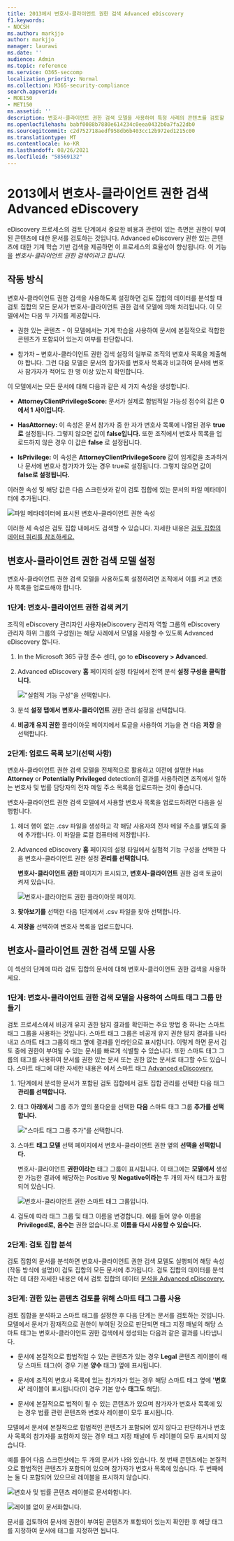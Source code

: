 ```yaml
---
title: 2013에서 변호사-클라이언트 권한 검색 Advanced eDiscovery
f1.keywords:
- NOCSH
ms.author: markjjo
author: markjjo
manager: laurawi
ms.date: ''
audience: Admin
ms.topic: reference
ms.service: O365-seccomp
localization_priority: Normal
ms.collection: M365-security-compliance
search.appverid:
- MOE150
- MET150
ms.assetid: ''
description: 변호사-클라이언트 권한 검색 모델을 사용하여 특정 사례의 콘텐츠를 검토할 때 권한이 부여된 콘텐츠에 대한 기계 학습 기반 검색을 Advanced eDiscovery 있습니다.
ms.openlocfilehash: babf0088b7880e614234c0eea0432b0a7fa22db0
ms.sourcegitcommit: c2d752718aedf958db6b403cc12b972ed1215c00
ms.translationtype: MT
ms.contentlocale: ko-KR
ms.lasthandoff: 08/26/2021
ms.locfileid: "58569132"
---
```

# <a name="set-up-attorney-client-privilege-detection-in-advanced-ediscovery"></a>2013에서 변호사-클라이언트 권한 검색 Advanced eDiscovery

eDiscovery 프로세스의 검토 단계에서 중요한 비용과 관련이 있는 측면은 권한이 부여된 콘텐츠에 대한 문서를 검토하는 것입니다. Advanced eDiscovery 권한 있는 콘텐츠에 대한 기계 학습 기반 검색을 제공하면 이 프로세스의 효율성이 향상됩니다. 이 기능을 *변호사-클라이언트 권한 검색이라고 합니다.*

## <a name="how-does-it-work"></a>작동 방식

변호사-클라이언트 권한 검색을 사용하도록 설정하면 검토 집합의 데이터를 분석할 때 검토 집합의 [](analyzing-data-in-review-set.md) 모든 문서가 변호사-클라이언트 권한 검색 모델에 의해 처리됩니다. 이 모델에서는 다음 두 가지를 제공합니다.

- 권한 있는 콘텐츠 - 이 모델에서는 기계 학습을 사용하여 문서에 본질적으로 적합한 콘텐츠가 포함되어 있는지 여부를 판단합니다.

- 참가자 – 변호사-클라이언트 권한 검색 설정의 일부로 조직의 변호사 목록을 제출해야 합니다. 그런 다음 모델은 문서의 참가자를 변호사 목록과 비교하여 문서에 변호사 참가자가 적어도 한 명 이상 있는지 확인합니다.

이 모델에서는 모든 문서에 대해 다음과 같은 세 가지 속성을 생성합니다.

- **AttorneyClientPrivilegeScore:** 문서가 실제로 합법적일 가능성 점수의 값은 **0에서 1** **사이입니다.**

- **HasAttorney:** 이 속성은 문서 참가자 중 한 자가 변호사 목록에 나열된 경우 **true로** 설정됩니다. 그렇지 않으면 값이 **false입니다.** 또한 조직에서 변호사 목록을 업로드하지 않은 경우 이 값은 **false** 로 설정됩니다.

- **IsPrivilege:** 이 속성은  **AttorneyClientPrivilegeScore** 값이 임계값을 초과하거나  문서에 변호사 참가자가 있는 경우 true로 설정됩니다. 그렇지 않으면 값이 **false로 설정됩니다.**

이러한 속성 및 해당 값은 다음 스크린샷과 같이 검토 집합에 있는 문서의 파일 메타데이터에 추가됩니다.

![파일 메타데이터에 표시된 변호사-클라이언트 권한 속성](../media/AeDAttorneyClientPrivilegeMetadata.png)

이러한 세 속성은 검토 집합 내에서도 검색할 수 있습니다. 자세한 내용은 [검토 집합의 데이터 쿼리를 참조하세요.](review-set-search.md)

## <a name="set-up-the-attorney-client-privilege-detection-model"></a>변호사-클라이언트 권한 검색 모델 설정

변호사-클라이언트 권한 검색 모델을 사용하도록 설정하려면 조직에서 이를 켜고 변호사 목록을 업로드해야 합니다.

### <a name="step-1-turn-on-attorney-client-privilege-detection"></a>1단계: 변호사-클라이언트 권한 검색 켜기

조직의 eDiscovery 관리자인 사용자(eDiscovery 관리자 역할 그룹의 eDiscovery 관리자 하위 그룹의 구성원)는 해당 사례에서 모델을 사용할 수 있도록 Advanced eDiscovery 합니다.

1. In the Microsoft 365 규정 준수 센터, go to **eDiscovery > Advanced**.

2. Advanced eDiscovery **홈** 페이지의 설정 타일에서 전역 분석 **설정 구성을** **클릭합니다.**

   !["실험적 기능 구성"을 선택합니다.](../media/AeDExperimentalFeatures.png)

3. 분석 **설정 탭에서** **변호사-클라이언트** 권한 관리 설정을 선택합니다.

4. **비공개 유지 권한** 플라이아웃 페이지에서 토글을 사용하여 기능을 켠 다음 **저장** 을 선택합니다.

### <a name="step-2-upload-a-list-of-attorneys-optional"></a>2단계: 업로드 목록 보기(선택 사항)

변호사-클라이언트 권한 검색 모델을 전체적으로 활용하고 이전에 설명한 Has **Attorney** or **Potentially Privileged** detection의 결과를 사용하려면 조직에서 일하는 변호사 및 법률 담당자의 전자 메일 주소 목록을 업로드하는 것이 좋습니다. 

변호사-클라이언트 권한 검색 모델에서 사용할 변호사 목록을 업로드하려면 다음을 실행합니다.

1. 헤더 행이 없는 .csv 파일을 생성하고 각 해당 사용자의 전자 메일 주소를 별도의 줄에 추가합니다. 이 파일을 로컬 컴퓨터에 저장합니다.

2. Advanced eDiscovery **홈** 페이지의 설정 타일에서  실험적 기능 구성을 선택한 다음 변호사-클라이언트 권한 설정 **관리를 선택합니다.** 

   **변호사-클라이언트 권한** 페이지가 표시되고, **변호사-클라이언트** 권한 검색 토글이 켜져 있습니다.

   ![변호사-클라이언트 권한 플라이아웃 페이지.](../media/AeDUploadAttorneyList.png)

3. **찾아보기를** 선택한 다음 1단계에서 .csv 파일을 찾아 선택합니다.

4. **저장을** 선택하여 변호사 목록을 업로드합니다.

## <a name="use-the-attorney-client-privilege-detection-model"></a>변호사-클라이언트 권한 검색 모델 사용

이 섹션의 단계에 따라 검토 집합의 문서에 대해 변호사-클라이언트 권한 검색을 사용하세요.

### <a name="step-1-create-a-smart-tag-group-with-attorney-client-privilege-detection-model"></a>1단계: 변호사-클라이언트 권한 검색 모델을 사용하여 스마트 태그 그룹 만들기

검토 프로세스에서 비공개 유지 권한 탐지 결과를 확인하는 주요 방법 중 하나는 스마트 태그 그룹을 사용하는 것입니다. 스마트 태그 그룹은 비공개 유지 권한 탐지 결과를 나타내고 스마트 태그 그룹의 태그 옆에 결과를 인라인으로 표시합니다. 이렇게 하면 문서 검토 중에 권한이 부여될 수 있는 문서를 빠르게 식별할 수 있습니다. 또한 스마트 태그 그룹의 태그를 사용하여 문서를 권한 있는 문서 또는 권한 없는 문서로 태그할 수도 있습니다. 스마트 태그에 대한 자세한 내용은 에서 스마트 태그 [Advanced eDiscovery.](smart-tags.md)

1. 1단계에서 분석한 문서가 포함된 검토 집합에서 검토  집합 관리를 선택한 다음 태그 **관리를 선택합니다.**
 
2. 태그 **아래에서** 그룹 추가 옆의 풀다운을 선택한 **다음** 스마트 태그 그룹 **추가를 선택합니다.**

   !["스마트 태그 그룹 추가"를 선택합니다.](../media/AeDCreateSmartTag.png)

3. 스마트 **태그 모델** 선택 페이지에서 변호사-클라이언트 권한 옆의  **선택을 선택합니다.**

   변호사-클라이언트 **권한이라는** 태그 그룹이 표시됩니다. 이 태그에는 **모델에서** 생성한 가능한 결과에 해당하는 Positive 및 **Negative이라는** 두 개의 자식 태그가 포함되어 있습니다.

   ![변호사-클라이언트 권한 스마트 태그 그룹입니다.](../media/AeDAttorneyClientSmartTagGroup.png)

3. 검토에 따라 태그 그룹 및 태그 이름을 변경합니다. 예를 들어 양수 이름을  **Privileged로,** **음수는** 권한 없습니다.로 **이름을 다시 사용할 수 있습니다.**

### <a name="step-2-analyze-a-review-set"></a>2단계: 검토 집합 분석

검토 집합의 문서를 분석하면 변호사-클라이언트 권한 검색 모델도 실행되어 해당 속성(작동 방식에 설명)이 검토 집합의 모든 문서에 추가됩니다. [](#how-does-it-work) 검토 집합의 데이터를 분석하는 데 대한 자세한 내용은 에서 검토 집합의 데이터 [분석을 Advanced eDiscovery.](analyzing-data-in-review-set.md)

### <a name="step-3-use-the-smart-tag-group-for-review-of-privileged-content"></a>3단계: 권한 있는 콘텐츠 검토를 위해 스마트 태그 그룹 사용

검토 집합을 분석하고 스마트 태그를 설정한 후 다음 단계는 문서를 검토하는 것입니다. 모델에서 문서가 잠재적으로 권한이 부여된 것으로 판단되면  태그 지정 패널의 해당 스마트 태그는 변호사-클라이언트 권한 검색에서 생성되는 다음과 같은 결과를 나타냅니다.

- 문서에 본질적으로 합법적일 수 있는 콘텐츠가 있는 경우 **Legal** 콘텐츠 레이블이 해당 스마트 태그(이 경우 기본 **양수** 태그) 옆에 표시됩니다.

- 문서에 조직의 변호사 목록에 있는 참가자가 있는 경우 해당 스마트 태그 옆에 **'변호사'** 레이블이 표시됩니다(이 경우 기본 양수 **태그도** 해당).

- 문서에 본질적으로 법적이 될 수 있는 콘텐츠가 있으며 참가자가  변호사  목록에 있는 경우 법률 관련 콘텐츠와 변호사 레이블이 모두 표시됩니다.  

모델에서 문서에 본질적으로 합법적인 콘텐츠가 포함되어 있지 않다고 판단하거나 변호사 목록의 참가자를 포함하지 않는 경우 태그 지정 패널에 두 레이블이 모두 표시되지 않습니다.

예를 들어 다음 스크린샷에는 두 개의 문서가 나와 있습니다. 첫 번째 콘텐츠에는 본질적으로 합법적인 콘텐츠가 포함되어 있으며 참가자가 변호사 목록에 있습니다. 두 번째에는 둘 다 포함되어 있으므로 레이블을 표시하지 않습니다.

![변호사 및 법률 콘텐츠 레이블로 문서화합니다.](../media/AeDTaggingPanelLegalContentAttorney.png)

![레이블 없이 문서화합니다.](../media/AeDTaggingPanelNegative.png)

문서를 검토하여 문서에 권한이 부여된 콘텐츠가 포함되어 있는지 확인한 후 해당 태그를 지정하여 문서에 태그를 지정하면 됩니다.
